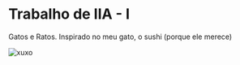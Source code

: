 # Trabalho de IIA - I
Gatos e Ratos.
Inspirado no meu gato, o sushi (porque ele merece)

![xuxo](https://i.imgur.com/dDR4cre.png)
